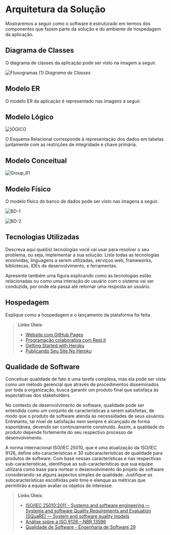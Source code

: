 # Arquitetura da Solução

Mostraremos a seguir como o software é estruturado em termos dos componentes que fazem parte da solução e do ambiente de hospedagem da aplicação.

## Diagrama de Classes

O diagrama de classes da aplicação pode ser visto na imagem a seguir.

![Fluxogramas (1)](https://github.com/ICEI-PUC-Minas-PMV-ADS/pmv-ads-2024-1-e3-proj-mov-t7-roteiriza/assets/116499898/3b108cee-7480-4af0-9767-ba9c290ffa01)
_Diagrama de Classes_

## Modelo ER

O modelo ER da aplicação é representado nas imagens a seguir.

## Modelo Lógico

![lÓGICO](https://github.com/ICEI-PUC-Minas-PMV-ADS/pmv-ads-2024-1-e3-proj-mov-t7-roteiriza/assets/116499898/c3d36e12-42e5-40cd-af01-c04b663392a1)

O Esquema Relacional corresponde à representação dos dados em tabelas juntamente com as restrições de integridade e chave primária.

## Modelo Conceitual
 
![Group_61](https://github.com/ICEI-PUC-Minas-PMV-ADS/pmv-ads-2024-1-e3-proj-mov-t7-roteiriza/assets/116499898/fe67b130-6bdd-4736-a7d8-0847ae248ec8)

## Modelo Físico

O modelo físico do banco de dados pode ser visto nas imagens a seguir.

![BD-1](https://github.com/ICEI-PUC-Minas-PMV-ADS/pmv-ads-2024-1-e3-proj-mov-t7-roteiriza/assets/116499898/23e5bf58-12ac-4a04-80ff-d2a92c231e5a)

![BD-2](https://github.com/ICEI-PUC-Minas-PMV-ADS/pmv-ads-2024-1-e3-proj-mov-t7-roteiriza/assets/116499898/eaffc7f5-7f73-416e-9af8-b278eb80edfa)

## Tecnologias Utilizadas

Descreva aqui qual(is) tecnologias você vai usar para resolver o seu problema, ou seja, implementar a sua solução. Liste todas as tecnologias envolvidas, linguagens a serem utilizadas, serviços web, frameworks, bibliotecas, IDEs de desenvolvimento, e ferramentas.

Apresente também uma figura explicando como as tecnologias estão relacionadas ou como uma interação do usuário com o sistema vai ser conduzida, por onde ela passa até retornar uma resposta ao usuário.

## Hospedagem

Explique como a hospedagem e o lançamento da plataforma foi feita.

> **Links Úteis**:
>
> - [Website com GitHub Pages](https://pages.github.com/)
> - [Programação colaborativa com Repl.it](https://repl.it/)
> - [Getting Started with Heroku](https://devcenter.heroku.com/start)
> - [Publicando Seu Site No Heroku](http://pythonclub.com.br/publicando-seu-hello-world-no-heroku.html)

## Qualidade de Software

Conceituar qualidade de fato é uma tarefa complexa, mas ela pode ser vista como um método gerencial que através de procedimentos disseminados por toda a organização, busca garantir um produto final que satisfaça às expectativas dos stakeholders.

No contexto de desenvolvimento de software, qualidade pode ser entendida como um conjunto de características a serem satisfeitas, de modo que o produto de software atenda às necessidades de seus usuários. Entretanto, tal nível de satisfação nem sempre é alcançado de forma espontânea, devendo ser continuamente construído. Assim, a qualidade do produto depende fortemente do seu respectivo processo de desenvolvimento.

A norma internacional ISO/IEC 25010, que é uma atualização da ISO/IEC 9126, define oito características e 30 subcaracterísticas de qualidade para produtos de software.
Com base nessas características e nas respectivas sub-características, identifique as sub-características que sua equipe utilizará como base para nortear o desenvolvimento do projeto de software considerando-se alguns aspectos simples de qualidade. Justifique as subcaracterísticas escolhidas pelo time e elenque as métricas que permitirão a equipe avaliar os objetos de interesse.

> **Links Úteis**:
>
> - [ISO/IEC 25010:2011 - Systems and software engineering — Systems and software Quality Requirements and Evaluation (SQuaRE) — System and software quality models](https://www.iso.org/standard/35733.html/)
> - [Análise sobre a ISO 9126 – NBR 13596](https://www.tiespecialistas.com.br/analise-sobre-iso-9126-nbr-13596/)
> - [Qualidade de Software - Engenharia de Software 29](https://www.devmedia.com.br/qualidade-de-software-engenharia-de-software-29/18209/)
